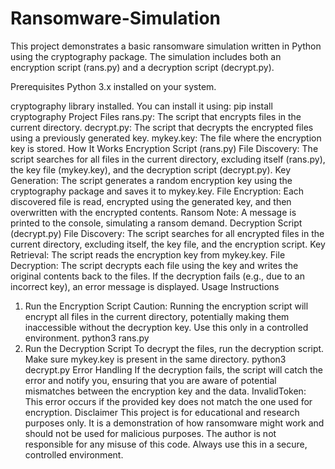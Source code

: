 # Ransomware-Simulation
This project demonstrates a basic ransomware simulation written in Python using the cryptography package. The simulation includes both an encryption script (rans.py) and a decryption script (decrypt.py).

Prerequisites
Python 3.x installed on your system.

cryptography library installed. You can install it using:
pip install cryptography
Project Files
rans.py: The script that encrypts files in the current directory.
decrypt.py: The script that decrypts the encrypted files using a previously generated key.
mykey.key: The file where the encryption key is stored.
How It Works
Encryption Script (rans.py)
File Discovery: The script searches for all files in the current directory, excluding itself (rans.py), the key file (mykey.key), and the decryption script (decrypt.py).
Key Generation: The script generates a random encryption key using the cryptography package and saves it to mykey.key.
File Encryption: Each discovered file is read, encrypted using the generated key, and then overwritten with the encrypted contents.
Ransom Note: A message is printed to the console, simulating a ransom demand.
Decryption Script (decrypt.py)
File Discovery: The script searches for all encrypted files in the current directory, excluding itself, the key file, and the encryption script.
Key Retrieval: The script reads the encryption key from mykey.key.
File Decryption: The script decrypts each file using the key and writes the original contents back to the files. If the decryption fails (e.g., due to an incorrect key), an error message is displayed.
Usage Instructions
1. Run the Encryption Script
Caution: Running the encryption script will encrypt all files in the current directory, potentially making them inaccessible without the decryption key. Use this only in a controlled environment.
python3 rans.py
2. Run the Decryption Script
To decrypt the files, run the decryption script. Make sure mykey.key is present in the same directory.
python3 decrypt.py
Error Handling
If the decryption fails, the script will catch the error and notify you, ensuring that you are aware of potential mismatches between the encryption key and the data.
InvalidToken: This error occurs if the provided key does not match the one used for encryption.
Disclaimer
This project is for educational and research purposes only. It is a demonstration of how ransomware might work and should not be used for malicious purposes. The author is not responsible for any misuse of this code. Always use this in a secure, controlled environment.
